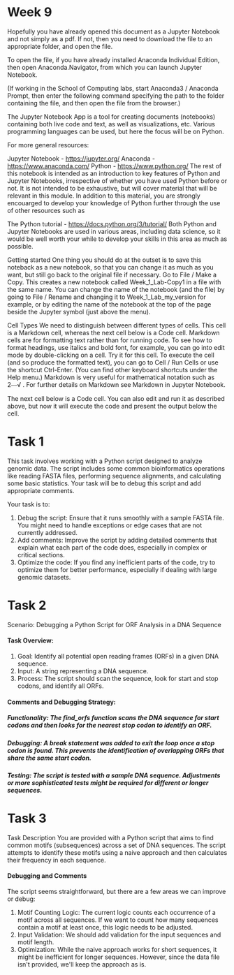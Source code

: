 # Week 9

Hopefully you have already opened this document as a Jupyter Notebook and not simply as a pdf. If not, then you need to download the file to an appropriate folder, and open the file.

To open the file, if you have already installed Anaconda Individual Edition, then open Anaconda.Navigator, from which you can launch Jupyter Notebook.

(If working in the School of Computing labs, start Anaconda3 / Anaconda Prompt, then enter the following command specifying the path to the folder containing the file, and then open the file from the browser.)

The Jupyter Notebook App is a tool for creating documents (notebooks) containing both live code and text, as well as visualizations, etc. Various programming languages can be used, but here the focus will be on Python.

For more general resources:

Jupyter Notebook - https://jupyter.org/
Anaconda - https://www.anaconda.com/
Python - https://www.python.org/
The rest of this notebook is intended as an introduction to key features of Python and Jupyter Notebooks, irrespective of whether you have used Python before or not. It is not intended to be exhaustive, but will cover material that will be relevant in this module. In addition to this material, you are strongly encouarged to develop your knowledge of Python further through the use of other resources such as

The Python tutorial - https://docs.python.org/3/tutorial/
Both Python and Jupyter Notebooks are used in various areas, including data science, so it would be well worth your while to develop your skills in this area as much as possible.

Getting started
One thing you should do at the outset is to save this noteback as a new notebook, so that you can change it as much as you want, but still go back to the original file if necessary. Go to File / Make a Copy. This creates a new notebook called Week_1_Lab-Copy1 in a file with the same name. You can change the name of the notebook (and the file) by going to File / Rename and changing it to Week_1_Lab_my_version for example, or by editing the name of the notebook at the top of the page beside the Jupyter symbol (just above the menu).

Cell Types
We need to distinguish between different types of cells. This cell is a Markdown cell, whereas the next cell below is a Code cell. Markdown cells are for formatting text rather than for running code. To see how to format headings, use italics and bold font, for example, you can go into edit mode by double-clicking on a cell. Try it for this cell. To execute the cell (and so produce the formatted text), you can go to Cell / Run Cells or use the shortcut Ctrl-Enter. (You can find other keyboard shortcuts under the Help menu.) Markdown is very useful for mathematical notation such as  2⎯⎯√
 . For further details on Markdown see Markdown in Jupyter Notebook.

The next cell below is a Code cell. You can also edit and run it as described above, but now it will execute the code and present the output below the cell.

# Task 1

This task involves working with a Python script designed to analyze genomic data. The script includes some common bioinformatics operations like reading FASTA files, performing sequence alignments, and calculating some basic statistics. Your task will be to debug this script and add appropriate comments.

Your task is to:

1. Debug the script: Ensure that it runs smoothly with a sample FASTA file. You might need to handle exceptions or edge cases that are not currently addressed.
2. Add comments: Improve the script by adding detailed comments that explain what each part of the code does, especially in complex or critical sections.
3. Optimize the code: If you find any inefficient parts of the code, try to optimize them for better performance, especially if dealing with large genomic datasets.

# Task 2 

Scenario: Debugging a Python Script for ORF Analysis in a DNA Sequence

#### Task Overview:
1. Goal: Identify all potential open reading frames (ORFs) in a given DNA sequence.
2. Input: A string representing a DNA sequence.
3. Process: The script should scan the sequence, look for start and stop codons, and identify all ORFs.

#### Comments and Debugging Strategy:

##### Functionality: The find_orfs function scans the DNA sequence for start codons and then looks for the nearest stop codon to identify an ORF.

##### Debugging: A break statement was added to exit the loop once a stop codon is found. This prevents the identification of overlapping ORFs that share the same start codon.

##### Testing: The script is tested with a sample DNA sequence. Adjustments or more sophisticated tests might be required for different or longer sequences.

# Task 3

Task Description
You are provided with a Python script that aims to find common motifs (subsequences) across a set of DNA sequences. The script attempts to identify these motifs using a naive approach and then calculates their frequency in each sequence.

#### Debugging and Comments
The script seems straightforward, but there are a few areas we can improve or debug:

1. Motif Counting Logic: The current logic counts each occurrence of a motif across all sequences. If we want to count how many sequences contain a motif at least once, this logic needs to be adjusted.
2. Input Validation: We should add validation for the input sequences and motif length.
3. Optimization: While the naive approach works for short sequences, it might be inefficient for longer sequences. However, since the data file isn't provided, we'll keep the approach as is.
